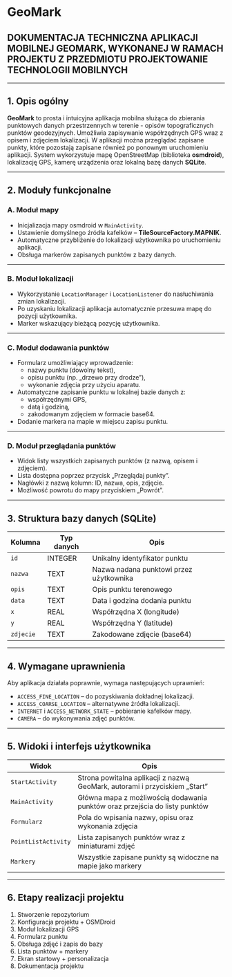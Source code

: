 # GeoMark

## DOKUMENTACJA TECHNICZNA APLIKACJI MOBILNEJ GEOMARK, WYKONANEJ W RAMACH PROJEKTU Z PRZEDMIOTU PROJEKTOWANIE TECHNOLOGII MOBILNYCH
---

## 1. Opis ogólny

**GeoMark** to prosta i intuicyjna aplikacja mobilna służąca do zbierania punktowych danych przestrzennych w terenie - opisów topograficznych punktów geodezyjnych. Umożliwia zapisywanie współrzędnych GPS wraz z opisem i zdjęciem lokalizacji. W aplikacji można przeglądać zapisane punkty, które pozostają zapisane również po ponownym uruchomieniu aplikacji. System wykorzystuje mapę OpenStreetMap (biblioteka **osmdroid**), lokalizację GPS, kamerę urządzenia oraz lokalną bazę danych **SQLite**.

---

## 2. Moduły funkcjonalne

### A.  Moduł mapy

- Inicjalizacja mapy osmdroid w `MainActivity`.
- Ustawienie domyślnego źródła kafelków – **TileSourceFactory.MAPNIK**.
- Automatyczne przybliżenie do lokalizacji użytkownika po uruchomieniu aplikacji.
- Obsługa markerów zapisanych punktów z bazy danych.

---

### B. Moduł lokalizacji

- Wykorzystanie `LocationManager` i `LocationListener` do nasłuchiwania zmian lokalizacji.
- Po uzyskaniu lokalizacji aplikacja automatycznie przesuwa mapę do pozycji użytkownika.
- Marker wskazujący bieżącą pozycję użytkownika.

---

### C. Moduł dodawania punktów

- Formularz umożliwiający wprowadzenie:
  - nazwy punktu (dowolny tekst),
  - opisu punktu (np. „drzewo przy drodze”),
  - wykonanie zdjęcia przy użyciu aparatu.
- Automatyczne zapisanie punktu w lokalnej bazie danych z:
  - współrzędnymi GPS,
  - datą i godziną,
  - zakodowanym zdjęciem w formacie base64.
- Dodanie markera na mapie w miejscu zapisu punktu.

---

### D. Moduł przeglądania punktów

- Widok listy wszystkich zapisanych punktów (z nazwą, opisem i zdjęciem).
- Lista dostępna poprzez przycisk „Przeglądaj punkty”.
- Nagłówki z nazwą kolumn: ID, nazwa, opis, zdjęcie.
- Możliwość powrotu do mapy przyciskiem „Powrót”.

---

## 3. Struktura bazy danych (SQLite)

| Kolumna       | Typ danych | Opis                             |
|---------------|------------|----------------------------------|
| `id`          | INTEGER    | Unikalny identyfikator punktu   |
| `nazwa`       | TEXT       | Nazwa nadana punktowi przez użytkownika |
| `opis`        | TEXT       | Opis punktu terenowego          |
| `data`        | TEXT       | Data i godzina dodania punktu   |
| `x`           | REAL       | Współrzędna X (longitude)       |
| `y`           | REAL       | Współrzędna Y (latitude)        |
| `zdjecie`     | TEXT       | Zakodowane zdjęcie (base64)     |

---

## 4. Wymagane uprawnienia

Aby aplikacja działała poprawnie, wymaga następujących uprawnień:

- `ACCESS_FINE_LOCATION` – do pozyskiwania dokładnej lokalizacji.
- `ACCESS_COARSE_LOCATION` – alternatywne źródła lokalizacji.
- `INTERNET` i `ACCESS_NETWORK_STATE` – pobieranie kafelków mapy.
- `CAMERA` – do wykonywania zdjęć punktów.

---

## 5. Widoki i interfejs użytkownika

| Widok | Opis |
|-------|------|
| `StartActivity` | Strona powitalna aplikacji z nazwą GeoMark, autorami i przyciskiem „Start” |
| `MainActivity` | Główna mapa z możliwością dodawania punktów oraz przejścia do listy punktów |
| `Formularz` | Pola do wpisania nazwy, opisu oraz wykonania zdjęcia |
| `PointListActivity` | Lista zapisanych punktów wraz z miniaturami zdjęć |
| `Markery` | Wszystkie zapisane punkty są widoczne na mapie jako markery |

---

## 6. Etapy realizacji projektu

1. Stworzenie repozytorium 
2. Konfiguracja projektu + OSMDroid 
3. Moduł lokalizacji GPS
4. Formularz punktu 
5. Obsługa zdjęć i zapis do bazy 
6. Lista punktów + markery
7. Ekran startowy + personalizacja 
8. Dokumentacja projektu 


